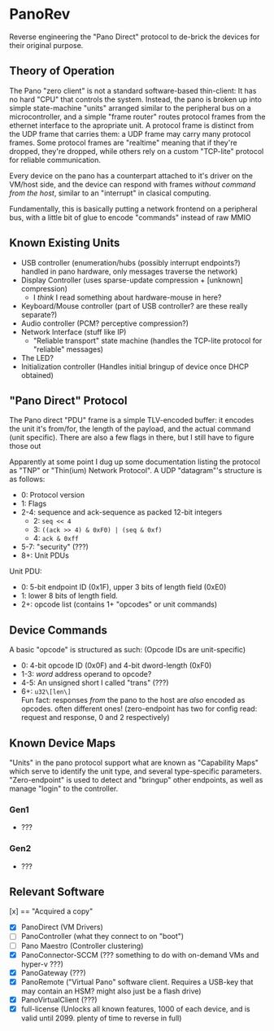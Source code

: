 # PanoRev
Reverse engineering the "Pano Direct" protocol to de-brick the devices for their original purpose.

## Theory of Operation
The Pano "zero client" is not a standard software-based thin-client: It has no hard "CPU" that controls the system.
Instead, the pano is broken up into simple state-machine "units" arranged similar to the peripheral bus on a microcontroller,
and a simple "frame router" routes protocol frames from the ethernet interface to the apropriate unit.
A protocol frame is distinct from the UDP frame that carries them: a UDP frame may carry many protocol frames.
Some protocol frames are "realtime" meaning that if they're dropped, they're dropped, while others rely on a custom "TCP-lite" protocol
for reliable communication.

Every device on the pano has a counterpart attached to it's driver on the VM/host side, and the device can respond with frames *without command from the host*, similar to an "interrupt" in clasical computing.

Fundamentally, this is basically putting a network frontend on a peripheral bus, with a little bit of glue to encode "commands" instead of raw MMIO

## Known Existing Units
* USB controller (enumeration/hubs (possibly interrupt endpoints?) handled in pano hardware, only messages traverse the network)
* Display Controller (uses sparse-update compression + \[unknown\] compression)
  * I *think* I read something about hardware-mouse in here?
* Keyboard/Mouse controller (part of USB controller? are these really separate?)
* Audio controller (PCM? perceptive compression?)
* Network Interface (stuff like IP)
  * "Reliable transport" state machine (handles the TCP-lite protocol for "reliable" messages)
* The LED?
* Initialization controller (Handles initial bringup of device once DHCP obtained)

## "Pano Direct" Protocol
The Pano direct "PDU" frame is a simple TLV-encoded buffer: it encodes the unit it's from/for, the length of the payload, and the actual command (unit specific).
There are also a few flags in there, but I still have to figure those out

Apparently at some point I dug up some documentation listing the protocol as "TNP" or "Thin(ium) Network Protocol".
A UDP "datagram"'s structure is as follows:
* 0: Protocol version
* 1: Flags
* 2-4: sequence and ack-sequence as packed 12-bit integers
  * 2: `seq << 4`
  * 3: `((ack >> 4) & 0xF0) | (seq & 0xf)`
  * 4: `ack & 0xff`
* 5-7: "security" (???)
* 8+: Unit PDUs

Unit PDU: 
* 0: 5-bit endpoint ID (0x1F), upper 3 bits of length field (0xE0)
* 1: lower 8 bits of length field.
* 2+: opcode list (contains 1+ "opcodes" or unit commands)

## Device Commands
A basic "opcode" is structured as such: (Opcode IDs are unit-specific)
* 0: 4-bit opcode ID (0x0F) and 4-bit dword-length (0xF0)
* 1-3: *word* address operand to opcode?
* 4-5: An unsigned short I called "trans" (???)
* 6+: `u32\[len\]`  
Fun fact: responses *from* the pano to the host are *also* encoded as opcodes. often different ones! (zero-endpoint has two for config read: request and response, 0 and 2 respectively)

## Known Device Maps
"Units" in the pano protocol support what are known as "Capability Maps" which serve to identify the unit type, and several type-specific parameters.
"Zero-endpoint" is used to detect and "bringup" other endpoints, as well as manage "login" to the controller.
### Gen1
* ???
### Gen2
* ???

## Relevant Software
[x] == "Acquired a copy"
- [x] PanoDirect (VM Drivers)
- [ ] PanoController (what they connect to on "boot")
- [ ] Pano Maestro (Controller clustering)
- [x] PanoConnector-SCCM (??? something to do with on-demand VMs and hyper-v ???)
- [x] PanoGateway (???)
- [x] PanoRemote ("Virtual Pano" software client. Requires a USB-key that may contain an HSM? might also just be a flash drive)
- [x] PanoVirtualClient (???)
- [x] full-license (Unlocks all known features, 1000 of each device, and is valid until 2099. plenty of time to reverse in full)
